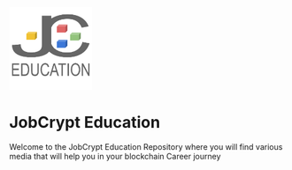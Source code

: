 <img src="https://github.com/jobcrypt/jobcrypt_education/blob/08ffd4cb8b2521b4957669cc35936a8be061ce40/jobcrypt_education_logo_square.png" width="150" height="150" alt="JobCrypt Education Logo">

# JobCrypt Education 

Welcome to the JobCrypt Education Repository where you will find various media that will help you in your blockchain Career journey 
